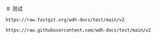 ＃ 测试


```
https://raw.fastgit.org/wdh-docs/test/main/v2
```

```
https://raw.githubusercontent.com/wdh-docs/test/main/v2
```
